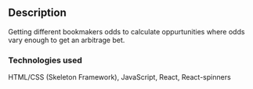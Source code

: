 

## Description

Getting different bookmakers odds to calculate oppurtunities where odds vary enough to get an arbitrage bet.

### Technologies used

HTML/CSS (Skeleton Framework), JavaScript, React, React-spinners
